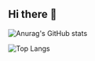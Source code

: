 ## Hi there 👋
![Anurag's GitHub stats](github-readme-stats-five-iota-67.vercel.app/api?username=crlngrlg&theme=transparent&show_icons=true)

![Top Langs](https://github-readme-stats.vercel.app/api/top-langs/?username=crlngrlg&layout=compact)
<!--
**crlngrlg/crlngrlg** is a ✨ _special_ ✨ repository because its `README.md` (this file) appears on your GitHub profile.

Here are some ideas to get you started:

- 🔭 I’m currently working on ...
- 🌱 I’m currently learning ...
- 👯 I’m looking to collaborate on ...
- 🤔 I’m looking for help with ...
- 💬 Ask me about ...
- 📫 How to reach me: ...
- 😄 Pronouns: ...
- ⚡ Fun fact: ...
-->
